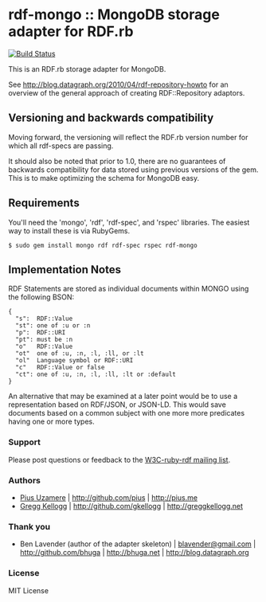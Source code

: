 # rdf-mongo :: MongoDB storage adapter for RDF.rb
[![Build Status](https://travis-ci.org/ruby-rdf/rdf-mongo.png?branch=master)](http://travis-ci.org/ruby-rdf/rdf-mongo)

This is an RDF.rb storage adapter for MongoDB.

See <http://blog.datagraph.org/2010/04/rdf-repository-howto> for an overview of the general approach of creating RDF::Repository adaptors.

## Versioning and backwards compatibility

Moving forward, the versioning will reflect the RDF.rb version number for which all rdf-specs are passing.

It should also be noted that prior to 1.0, there are no guarantees of backwards compatibility for data stored using previous versions of the gem.  This is to make optimizing the schema for MongoDB easy.

## Requirements

You'll need the 'mongo', 'rdf', 'rdf-spec', and 'rspec' libraries.  The easiest way to install these is via RubyGems.

    $ sudo gem install mongo rdf rdf-spec rspec rdf-mongo

## Implementation Notes

RDF Statements are stored as individual documents within MONGO using the following BSON:

    {
      "s":  RDF::Value
      "st": one of :u or :n
      "p":  RDF::URI
      "pt": must be :n
      "o"   RDF::Value
      "ot"  one of :u, :n, :l, :ll, or :lt
      "ol"  Language symbol or RDF::URI
      "c"   RDF::Value or false
      "ct": one of :u, :n, :l, :ll, :lt or :default
    }

An alternative that may be examined at a later point would be to use a representation based on RDF/JSON,
or JSON-LD. This would save documents based on a common subject with 
one more more predicates having one or more types.

### Support

Please post questions or feedback to the [W3C-ruby-rdf mailing list][].

### Authors
 * [Pius Uzamere][] | <http://github.com/pius> | <http://pius.me>
 * [Gregg Kellogg][] | <http://github.com/gkellogg> | <http://greggkellogg.net>

### Thank you

* Ben Lavender (author of the adapter skeleton) | <blavender@gmail.com> | <http://github.com/bhuga> | <http://bhuga.net> | <http://blog.datagraph.org>

### License

MIT License

[W3C-ruby-rdf mailing list]:        http://lists.w3.org/Archives/Public/public-rdf-ruby/
[Pius Uzamere]: http://pius.me
[Gregg Kellogg]: http://greggkellogg.net/me
